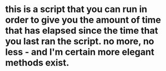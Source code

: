 # this is a script that you can run in order to give you the amount of time that has elapsed since the time that you last ran the script.  no more, no less - and I'm certain more elegant methods exist.
